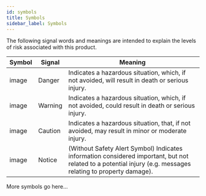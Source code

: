 ```yaml
---
id: symbols
title: Symbols
sidebar_label: Symbols
---
```


The following signal words and meanings are intended to explain the levels of risk associated with this product.

| Symbol      | Signal | Meaning |
| ----------- | ----------- | --- |
| image      | Danger       | Indicates  a  hazardous  situation,  which,  if  not  avoided,  will  result  in  death  or  serious injury.|
| image   | Warning        | Indicates a hazardous situation, which, if not avoided, could result in death or serious injury. |
| image   | Caution        | Indicates  a  hazardous  situation,  that,  if  not  avoided,  may  result  in  minor  or  moderate injury. |
| image   | Notice        | (Without Safety Alert Symbol) Indicates information considered important, but not related to a potential injury (e.g. messages relating to property damage). |

More symbols go here...